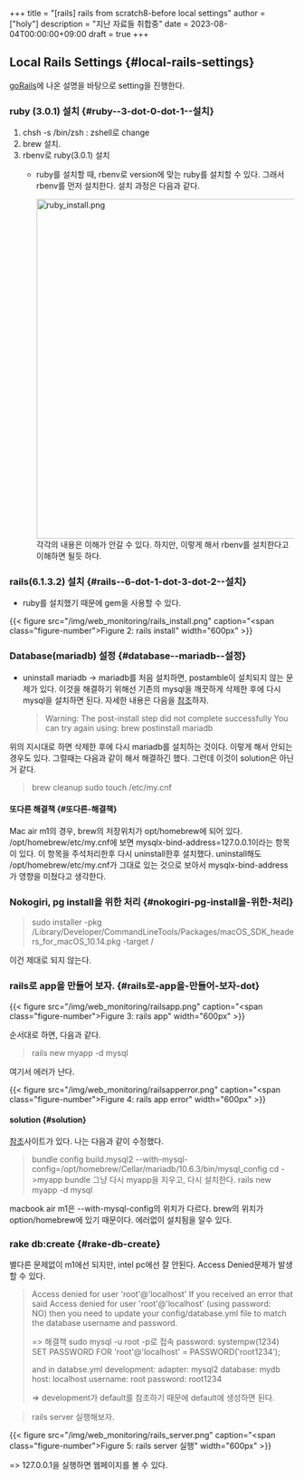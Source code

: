 +++
title = "[rails] rails from scratch8-before local settings"
author = ["holy"]
description = "지난 자료들 취합중"
date = 2023-08-04T00:00:00+09:00
draft = true
+++

## Local Rails Settings {#local-rails-settings}

[goRails](https://gorails.com/setup/osx/11.0-big-sur)에 나온 설명을 바탕으로 setting을 진행한다.


### ruby (3.0.1) 설치 {#ruby--3-dot-0-dot-1--설치}

1.  chsh -s /bin/zsh : zshell로 change
2.  brew 설치.
3.  rbenv로 ruby(3.0.1) 설치
    -   ruby를 설치할 때, rbenv로 version에 맞는 ruby를 설치할 수 있다. 그래서 rbenv를 먼저 설치한다. 설치 과정은 다음과 같다.

        <a id="org7d25884"></a>

        <img src="/img/web_monitoring/ruby_install.png" alt="ruby_install.png" width="600px" />
        각각의 내용은 이해가 안갈 수 있다. 하지만, 이렇게 해서 rbenv를 설치한다고 이해하면 될듯 하다.


### rails(6.1.3.2) 설치 {#rails--6-dot-1-dot-3-dot-2--설치}

-   ruby를 설치했기 때문에 gem을 사용할 수 있다.

<a id="figure--rails install"></a>

{{< figure src="/img/web_monitoring/rails_install.png" caption="<span class=\"figure-number\">Figure 2: </span>rails install" width="600px" >}}


### Database(mariadb) 설정 {#database--mariadb--설정}

-   uninstall mariadb
    -&gt; mariadb를 처음 설치하면, postamble이 설치되지 않는 문제가 있다. 이것을 해결하기 위해선 기존의 mysql을 깨끗하게 삭제한 후에 다시 mysql을 설치하면 된다. 자세한 내용은 다음을 [참조](https://gist.github.com/brandonsimpson/5204ce8a46f7a20071b5)하자.

    > Warning: The post-install step did not complete successfully
    > You can try again using:
    > brew postinstall mariadb

위의 지시대로 하면 삭제한 후에 다시  mariadb를 설치하는 것이다. 이렇게 해서 안되는 경우도 있다.
그럴때는 다음과 같이 해서 해결하긴 했다. 그런데 이것이 solution은 아닌 거 같다.

> brew cleanup
> sudo touch /etc/my.cnf


#### 또다른 해결책 {#또다른-해결책}

Mac air m1의 경우, brew의 저장위치가 opt/homebrew에 되어 있다. /opt/homebrew/etc/my.cnf에 보면 mysqlx-bind-address=127.0.0.1이라는 항목이 있다. 이 항목을 주석처리한후 다시 uninstall한후 설치했다. uninstall해도 /opt/homebrew/etc/my.cnf가 그대로 있는 것으로 보아서 mysqlx-bind-address가 영향을 미쳤다고 생각한다.


### Nokogiri, pg install을 위한 처리 {#nokogiri-pg-install을-위한-처리}

> sudo installer -pkg /Library/Developer/CommandLineTools/Packages/macOS_SDK_headers_for_macOS_10.14.pkg -target /

이건 제대로 되지 않는다.


### rails로 app을 만들어 보자. {#rails로-app을-만들어-보자-dot}

<a id="figure--rails app"></a>

{{< figure src="/img/web_monitoring/railsapp.png" caption="<span class=\"figure-number\">Figure 3: </span>rails app" width="600px" >}}

순서대로 하면, 다음과 같다.

> rails new myapp -d mysql

여기서 에러가 난다.

<a id="figure--rails app error"></a>

{{< figure src="/img/web_monitoring/railsapperror.png" caption="<span class=\"figure-number\">Figure 4: </span>rails app error" width="600px" >}}


#### solution {#solution}

[참조](https://1023labs.com/posts/ruby-osx-mariadb-error/)사이트가 있다. 나는 다음과 같이 수정했다.

> bundle config build.mysql2 --with-mysql-config=/opt/homebrew/Cellar/mariadb/10.6.3/bin/mysql_config
> cd -&gt;myapp
> bundle
> 그냥 다시 myapp을 지우고, 다시 설치한다. rails new myapp -d mysql

macbook air m1은 --with-mysql-config의 위치가 다르다. brew의 위치가 option/homebrew에 있기 때문이다.
에러없이 설치됨을 알수 있다.


### rake db:create {#rake-db-create}

별다른 문제없이 m1에선 되지만, intel pc에선 잘 안된다.
Access Denied문제가 발생할 수 있다.

>  Access denied for user 'root'@'localhost'
> If you received an error that said Access denied for user 'root'@'localhost' (using password: NO) then you need to update your config/database.yml file to match the database username and password.
>
> =&gt; 해결책
> sudo mysql -u root -p로 접속
> password: systempw(1234)
> SET PASSWORD FOR 'root'@'localhost' = PASSWORD('root1234’);
>
> and in databse.yml
> development:
> adapter: mysql2
> database: mydb
> host: localhost
> username: root
> password: root1234
>
> =&gt; development가 default를 참조하기 때문에 default에 생성하면 된다.

<!--quoteend-->

> rails server 실행해보자.

<a id="figure--rails server"></a>

{{< figure src="/img/web_monitoring/rails_server.png" caption="<span class=\"figure-number\">Figure 5: </span>rails server 실행" width="600px" >}}

=&gt; 127.0.0.1을 실행하면 웹페이지를 볼 수 있다.
